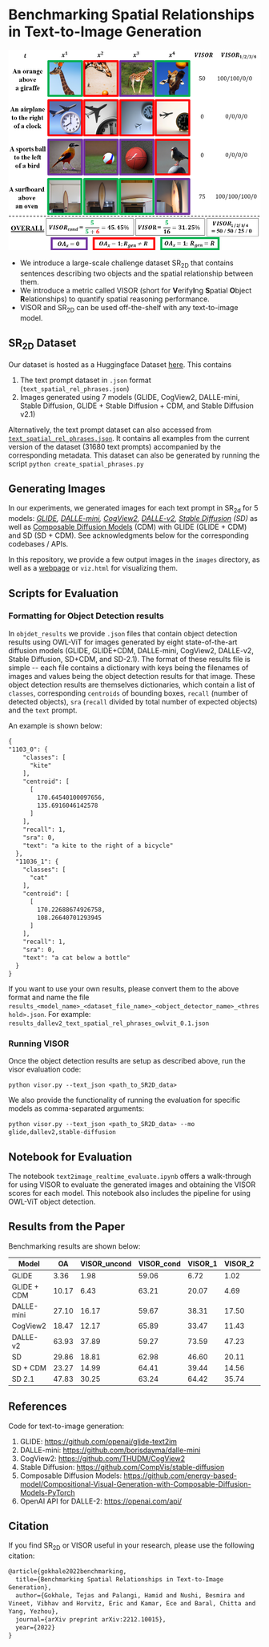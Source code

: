 # Benchmarking Spatial Relationships in Text-to-Image Generation

<!-- ![](assets/motivating_example_4.png "") -->
<p align=center>
  <img src="assets/visor_example_detailed_new.png" height=400px/>
</p>

- We introduce a large-scale challenge dataset SR<sub>2D</sub> that contains sentences describing two objects and the spatial relationship between them.
- We introduce a metric called VISOR (short for **V**erify**I**ng **S**patial **O**bject **R**elationships) to quantify spatial reasoning performance.  
- VISOR and SR<sub>2D</sub> can be used off-the-shelf with any text-to-image model.

## SR<sub>2D</sub> Dataset
Our dataset is hosted as a Huggingface Dataset [here](https://huggingface.co/datasets/tgokhale/sr2d_visor).  This contains 
1. The text prompt dataset in `.json` format (`text_spatial_rel_phrases.json`)
2. Images generated using 7 models (GLIDE, CogView2, DALLE-mini, Stable Diffusion, GLIDE + Stable Diffusion + CDM, and Stable Diffusion v2.1) 

Alternatively, the text prompt dataset can also accessed from [`text_spatial_rel_phrases.json`](https://github.com/microsoft/VISOR/blob/main/text_spatial_rel_phrases.json). It contains all examples from the current version of the dataset (31680 text prompts) accompanied by the corresponding metadata.
This dataset can also be generated by running the script `python create_spatial_phrases.py`


## Generating Images
In our experiments, we generated images for each text prompt in SR<sub>2d</sub> for 5 models: *[GLIDE](https://arxiv.org/abs/2112.10741), [DALLE-mini](https://github.com/borisdayma/dalle-mini), [CogView2](https://arxiv.org/abs/2204.14217), [DALLE-v2](https://cdn.openai.com/papers/dall-e-2.pdf), [Stable Diffusion](https://arxiv.org/abs/2112.10752) (SD)* as well as [Composable Diffusion Models](https://arxiv.org/abs/2206.01714) (CDM) with GLIDE (GLIDE + CDM) and SD (SD + CDM). See acknowledgments below for the corresponding codebases / APIs.

In this repository, we provide a few output images in the `images` directory, as well as a [webpage](https://visort2i.github.io/) or `viz.html` for visualizing them.

## Scripts for Evaluation
### Formatting for Object Detection results

In `objdet_results` we provide `.json` files that contain object detection results using OWL-ViT for images generated by eight state-of-the-art diffusion models (GLIDE, GLIDE+CDM, DALLE-mini, CogView2, DALLE-v2, Stable Diffusion, SD+CDM, and SD-2.1).
The format of these results file is simple -- each file contains a dictionary with keys being the filenames of images and values being the object detection results for that image.  These object detection results are themselves dictionaries, which contain a list of `classes`, corresponding `centroids` of bounding boxes, `recall` (number of detected objects), `sra` (`recall` divided by total number of expected objects) and the `text` prompt.

An example is shown below:
```
{
"1103_0": {
    "classes": [
      "kite"
    ],
    "centroid": [
      [
        170.64540100097656,
        135.6916046142578
      ]
    ],
    "recall": 1,
    "sra": 0,
    "text": "a kite to the right of a bicycle"
  },
  "11036_1": {
    "classes": [
      "cat"
    ],
    "centroid": [
      [
        170.22688674926758,
        108.26640701293945
      ]
    ],
    "recall": 1,
    "sra": 0,
    "text": "a cat below a bottle"
  }
}
```
If you want to use your own results, please convert them to the above format and name the file `results_<model_name>_<dataset_file_name>_<object_detector_name>_<threshold>.json`.
For example: `results_dallev2_text_spatial_rel_phrases_owlvit_0.1.json`

### Running VISOR
Once the object detection results are setup as described above, run the visor evaluation code:
```
python visor.py --text_json <path_to_SR2D_data> 
```
We also provide the functionality of running the evaluation for specific models as comma-separated arguments:
```
python visor.py --text_json <path_to_SR2D_data> --mo glide,dallev2,stable-diffusion
```

## Notebook for Evaluation
The notebook `text2image_realtime_evaluate.ipynb` offers a walk-through for using VISOR to evaluate the generated images and obtaining the VISOR scores for each model.
This notebook also includes the pipeline for using OWL-ViT object detection.

## Results from the Paper
Benchmarking results are shown below:

| Model  | OA | VISOR_uncond | VISOR_cond | VISOR_1 | VISOR_2 | VISOR_3 | VISOR_4 |
| ---- | ---- | ---- | ---- | ---- | ---- | ---- | ---- |
| GLIDE       |  3.36 |  1.98 | 59.06 |  6.72 |  1.02 |  0.17 | 0.03 |
| GLIDE + CDM | 10.17 |  6.43 | 63.21 | 20.07 |  4.69 |  0.83 | 0.11 |
| DALLE-mini  | 27.10 | 16.17 | 59.67 | 38.31 | 17.50 |  6.89 | 1.96 |
| CogView2    | 18.47 | 12.17 | 65.89 | 33.47 | 11.43 |  3.22 | 0.57 |
| DALLE-v2    | 63.93 | 37.89 | 59.27 | 73.59 | 47.23 | 23.26 | 7.49 |
| SD          | 29.86 | 18.81 | 62.98 | 46.60 | 20.11 |  6.89 | 1.63 |
| SD + CDM    | 23.27 | 14.99 | 64.41 | 39.44 | 14.56 |  4.84 | 1.12 |
| SD 2.1      | 47.83 | 30.25 | 63.24 | 64.42 | 35.74 | 16.13 | 4.70 |

## References
Code for text-to-image generation:
1. GLIDE: https://github.com/openai/glide-text2im
2. DALLE-mini: https://github.com/borisdayma/dalle-mini
3. CogView2: https://github.com/THUDM/CogView2
4. Stable Diffusion: https://github.com/CompVis/stable-diffusion
5. Composable Diffusion Models: https://github.com/energy-based-model/Compositional-Visual-Generation-with-Composable-Diffusion-Models-PyTorch
6. OpenAI API for DALLE-2: https://openai.com/api/

## Citation
If you find SR<sub>2D</sub> or VISOR useful in your research, please use the following citation:
```
@article{gokhale2022benchmarking,
  title={Benchmarking Spatial Relationships in Text-to-Image Generation},
  author={Gokhale, Tejas and Palangi, Hamid and Nushi, Besmira and Vineet, Vibhav and Horvitz, Eric and Kamar, Ece and Baral, Chitta and Yang, Yezhou},
  journal={arXiv preprint arXiv:2212.10015},
  year={2022}
}
```
